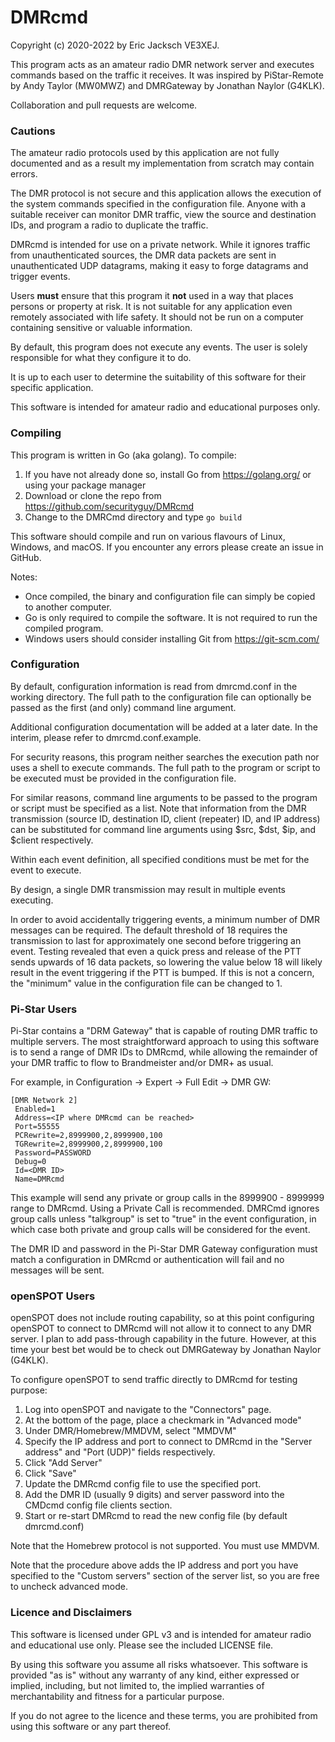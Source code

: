 # DMRcmd

Copyright (c) 2020-2022 by Eric Jacksch VE3XEJ.

This program acts as an amateur radio DMR network server and executes commands based on the traffic it receives.
It was inspired by PiStar-Remote by Andy Taylor (MW0MWZ) and DMRGateway by Jonathan Naylor (G4KLK).

Collaboration and pull requests are welcome.

### Cautions

The amateur radio protocols used by this application are not fully documented and as a result my implementation
from scratch may contain errors.

The DMR protocol is not secure and this application allows the execution of
the system commands specified in the configuration file. Anyone with a suitable receiver can
monitor DMR traffic, view the source and destination IDs, and program a radio to duplicate the
traffic. 

DMRcmd is intended for use on a private network. While it ignores traffic from unauthenticated sources,
the DMR data packets are sent in unauthenticated UDP datagrams, making it easy to forge datagrams and trigger events.

Users **must** ensure that this program it **not** used in a way that places persons or 
property at risk. It is not suitable for any application even remotely associated with life safety.
It should not be run on a computer containing sensitive or valuable information.

By default, this program does not execute any events. The user is solely responsible for what they
configure it to do.

It is up to each user to determine the suitability of this software for their specific application.

This software is intended for amateur radio and educational purposes only. 

### Compiling

This program is written in Go (aka golang). To compile:

1) If you have not already done so, install Go from https://golang.org/ or using your package manager
2) Download or clone the repo from https://github.com/securityguy/DMRcmd
3) Change to the DMRCmd directory and type `go build`

This software should compile and run on various flavours of Linux, Windows, and macOS.
If you encounter any errors please create an issue in GitHub.

Notes:
 - Once compiled, the binary and configuration file can simply be copied to another computer.
 - Go is only required to compile the software. It is not required to run the compiled program.
 - Windows users should consider installing Git from https://git-scm.com/
 
### Configuration

By default, configuration information is read from dmrcmd.conf in the working directory. 
The full path to the configuration file can optionally be passed as the first (and only) 
command line argument.

Additional configuration documentation will be added at a later date. In the interim, 
please refer to dmrcmd.conf.example. 

For security reasons, this program neither searches the execution path nor uses a shell to 
execute commands. The full path to the program or script to be executed must be provided
in the configuration file.

For similar reasons, command line arguments to be passed to the program or script must be specified as
a list. Note that information from the DMR transmission (source ID, destination ID, client (repeater) ID, 
and IP address) can be substituted for command line arguments using $src, $dst, $ip, and $client respectively.

Within each event definition, all specified conditions must be met for the event to execute.

By design, a single DMR transmission may result in multiple events executing.

In order to avoid accidentally triggering events, a minimum number of DMR messages can be required.
The default threshold of 18 requires the transmission to last for approximately one second 
before triggering an event. Testing revealed that even a quick press and release of the PTT
sends upwards of 16 data packets, so lowering the value below 18 will likely result
in the event triggering if the PTT is bumped. If this is not a concern, the "minimum" value in the
configuration file can be changed to 1.

### Pi-Star Users

Pi-Star contains a "DRM Gateway" that is capable of routing DMR traffic to multiple servers. The most
straightforward approach to using this software is to send a range of DMR IDs to
DMRcmd, while allowing the remainder of your DMR traffic to flow to
Brandmeister and/or DMR+ as usual.

For example, in Configuration -> Expert -> Full Edit -> DMR GW:

    [DMR Network 2]
     Enabled=1
     Address=<IP where DMRcmd can be reached>
     Port=55555
     PCRewrite=2,8999900,2,8999900,100
     TGRewrite=2,8999900,2,8999900,100
     Password=PASSWORD
     Debug=0
     Id=<DMR ID>
     Name=DMRcmd

This example will send any private or group calls in the 8999900 - 8999999 range to DMRcmd.
Using a Private Call is recommended. DMRCmd ignores group calls unless "talkgroup" is
set to "true" in the event configuration, in which case both private and group calls will be
considered for the event.

The DMR ID and password in the Pi-Star DMR Gateway configuration must match a configuration in DMRcmd
or authentication will fail and no messages will be sent.

### openSPOT Users

openSPOT does not include routing capability, so at this point configuring openSPOT to connect to DMRcmd will not
allow it to connect to any DMR server. I plan to add pass-through capability in the future. However, at this time
your best bet would be to check out DMRGateway by Jonathan Naylor (G4KLK).

To configure openSPOT to send traffic directly to DMRcmd for testing purpose:

1) Log into openSPOT and navigate to the "Connectors" page.
2) At the bottom of the page, place a checkmark in "Advanced mode"
3) Under DMR/Homebrew/MMDVM, select "MMDVM"
4) Specify the IP address and port to connect to DMRcmd in the "Server address" and "Port (UDP)" fields respectively.
5) Click "Add Server"
6) Click "Save"
7) Update the DMRcmd config file to use the specified port.
8) Add the DMR ID (usually 9 digits) and server password into the CMDcmd config file clients section.
9) Start or re-start DMRcmd to read the new config file (by default dmrcmd.conf)

Note that the Homebrew protocol is not supported. You must use MMDVM.

Note that the procedure above adds the IP address and port you have specified to the "Custom servers" section of the
server list, so you are free to uncheck advanced mode.

### Licence and Disclaimers

This software is licensed under GPL v3 and is intended for amateur radio and educational use only.
Please see the included LICENSE file.

By using this software you assume all risks whatsoever. This software is provided "as is"
without any warranty of any kind, either expressed or implied, including, but not limited to,
the implied warranties of merchantability and fitness for a particular purpose.
 
If you do not agree to the licence and these terms, you are prohibited from using this software
or any part thereof.
